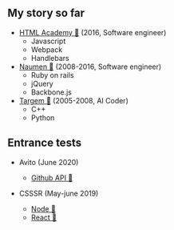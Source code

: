 <!--
**kaineer/kaineer** is a ✨ _special_ ✨ repository because its `README.md` (this file) appears on your GitHub profile.

Here are some ideas to get you started:

- 📫 How to reach me: kaineer@gmail.com
-->

## My story so far
  
* [HTML Academy 🔗](https://htmlacademy.ru/) (2016, Software engineer)
  * Javascript
  * Webpack
  * Handlebars
* [Naumen 🔗](https://www.naumen.ru/) (2008-2016, Software engineer)
  * Ruby on rails
  * jQuery
  * Backbone.js
* [Targem 🔗](https://targem.ru/) (2005-2008, AI Coder)
  * C++
  * Python
  
## Entrance tests
  
* Avito (June 2020)
  * [Github API 🔗](https://github.com/kaineer/trial-avito-githubapi)

* CSSSR (May-june 2019)
  * [Node 🔗](https://github.com/kaineer/trial-csssr-node)
  * [React 🔗](https://github.com/kaineer/trial-csssr-react)
